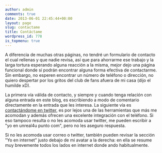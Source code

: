 ```yaml
---
author: admin
comments: true
date: 2013-06-01 22:45:44+00:00
layout: page
slug: contactame
title: Contáctame
wordpress_id: 778
is_topmenu: true
---
```


A diferencia de muchas otras páginas, no tendré un formulario de contacto el cual rellenas y que nadie revisa, así que para ahorrarme ese trabajo y la larga tortura esperando alguna reacción a la misma, mejor dejo una página funcional donde sí podrán encontrar alguna forma efectiva de contactarme. Sin embargo, no esperen encontrar un número de teléfono o dirección, no quiero despertar por los gritos del club de fans afuera de mi casa (dijo el humilde xD).

La primera vía válida de contacto, y siempre y cuando tenga relación con alguna entrada en este blog, es escribiendo a modo de comentario directamente en la entrada que les interesa. 
La siguiente vía es [contactándome en twitter](http://twitter.com/unreal4u), es por lejos una de las herramientas que más me acomodan y además ofrecen una excelente integración con el teléfono. 
Si eso tampoco resulta o no les acomoda usar twitter, me pueden escribir a "yo en unreal4u punto com", pero no les aseguro respuesta. 

Si no les acomoda usar correo o twitter, también pueden revisar la sección "Yo en internet" justo debajo de mi avatar a la derecha: en ella se resume muy brevemente todos los lados en internet donde ando habitualmente.

